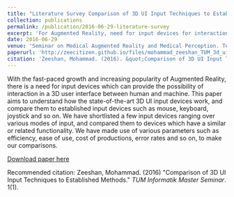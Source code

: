 ```yaml
---
title: "Literature Survey Comparison of 3D UI Input Techniques to Established Methods"
collection: publications
permalink: /publication/2016-06-29-literature-survey
excerpt: 'For Augmented Reality, need for input devices for interaction in a 3D user interface between human and machine.'
date: 2016-06-29
venue: 'Seminar on Medical Augmented Reality and Medical Perception. Technical University of Munich Computer Science Department.'
paperurl: 'http://zeecitizen.github.io/files/mohammad_zeeshan_TUM_3d_ui_techniques.pdf'
citation: 'Zeeshan, Mohammad. (2016). &quot;Comparison of 3D UI Input Techniques to Established Methods.&quot; <i>TUM Informatik Master Seminar</i>. 1(1).'
---
```


With the fast-paced growth and increasing popularity of Augmented Reality, there is a need for input devices which can provide the possibility of interaction in a 3D user interface between human and machine. This paper aims to understand how the state-of-the-art 3D UI input devices work, and compare them to established input devices such as mouse, keyboard, joystick and so on. We have shortlisted a few input devices ranging over various modes of input, and compared them to devices which have a similar or related functionality. We have made use of various parameters such as efficiency, ease of use, cost of productions, error rates and so on, to make our comparisons.

[Download paper here](http://zeecitizen.github.io/files/mohammad_zeeshan_TUM_3d_ui_techniques.pdf)

Recommended citation: Zeeshan, Mohammad. (2016) "Comparison of 3D UI Input Techniques to Established Methods." <i>TUM Informatik Master Seminar</i>. 1(1).
